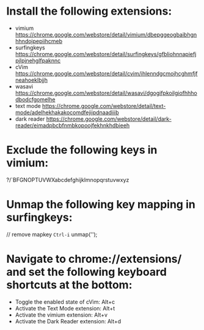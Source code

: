 # Install the following extensions:

- vimium https://chrome.google.com/webstore/detail/vimium/dbepggeogbaibhgnhhndojpepiihcmeb
- surfingkeys https://chrome.google.com/webstore/detail/surfingkeys/gfbliohnnapiefjpjlpjnehglfpaknnc
- cVim https://chrome.google.com/webstore/detail/cvim/ihlenndgcmojhcghmfjfneahoeklbjjh
- wasavi https://chrome.google.com/webstore/detail/wasavi/dgogifpkoilgiofhhhodbodcfgomelhe
- text mode https://chrome.google.com/webstore/detail/text-mode/adelhekhakakocomdfejiipdnaadiiib
- dark reader https://chrome.google.com/webstore/detail/dark-reader/eimadpbcbfnmbkopoojfekhnkhdbieeh

# Exclude the following keys in vimium: 
?/`BFGNOPTUVWXabcdefghijklmnopqrstuvwxyz

# Unmap the following key mapping in surfingkeys: 
// remove mapkey `Ctrl-i`
unmap('<Ctrl-i>');

# Navigate to chrome://extensions/ and set the following keyboard shortcuts at the bottom:

- Toggle the enabled state of cVim: Alt+c
- Activate the Text Mode extension: Alt+t
- Activate the vimium extension: Alt+v
- Activate the Dark Reader extension: Alt+d
